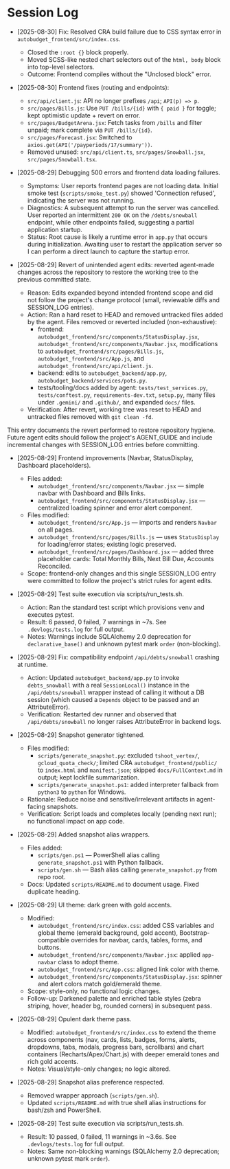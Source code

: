 # Session Log

- [2025-08-30] Fix: Resolved CRA build failure due to CSS syntax error in `autobudget_frontend/src/index.css`.

  - Closed the `:root {}` block properly.
  - Moved SCSS-like nested chart selectors out of the `html, body` block into top-level selectors.
  - Outcome: Frontend compiles without the "Unclosed block" error.

- [2025-08-30] Frontend fixes (routing and endpoints):

  - `src/api/client.js`: API no longer prefixes `/api`; `API(p) => p`.
  - `src/pages/Bills.js`: Use `PUT /bills/{id}` with `{ paid }` for toggle; kept optimistic update + revert on error.
  - `src/pages/BudgetArena.jsx`: Fetch tasks from `/bills` and filter unpaid; mark complete via `PUT /bills/{id}`.
  - `src/pages/Forecast.jsx`: Switched to `axios.get(API('/payperiods/17/summary'))`.
  - Removed unused: `src/api/client.ts`, `src/pages/Snowball.jsx`, `src/pages/Snowball.tsx`.

- [2025-08-29] Debugging 500 errors and frontend data loading failures.

  - Symptoms: User reports frontend pages are not loading data. Initial smoke test (`scripts/smoke_test.py`) showed 'Connection refused', indicating the server was not running.
  - Diagnostics: A subsequent attempt to run the server was cancelled. User reported an intermittent `200 OK` on the `/debts/snowball` endpoint, while other endpoints failed, suggesting a partial application startup.
  - Status: Root cause is likely a runtime error in `app.py` that occurs during initialization. Awaiting user to restart the application server so I can perform a direct launch to capture the startup error.

- [2025-08-29] Revert of unintended agent edits: reverted agent-made changes across the repository to restore the working tree to the previous committed state.
  - Reason: Edits expanded beyond intended frontend scope and did not follow the project's change protocol (small, reviewable diffs and SESSION_LOG entries).
  - Action: Ran a hard reset to HEAD and removed untracked files added by the agent. Files removed or reverted included (non-exhaustive):
    - frontend: `autobudget_frontend/src/components/StatusDisplay.jsx`, `autobudget_frontend/src/components/Navbar.jsx`, modifications to `autobudget_frontend/src/pages/Bills.js`, `autobudget_frontend/src/App.js`, and `autobudget_frontend/src/api/client.js`.
    - backend: edits to `autobudget_backend/app.py`, `autobudget_backend/services/pots.py`.
    - tests/tooling/docs added by agent: `tests/test_services.py`, `tests/conftest.py`, `requirements-dev.txt`, `setup.py`, many files under `.gemini/` and `.github/`, and expanded `docs/` files.
  - Verification: After revert, working tree was reset to HEAD and untracked files removed with `git clean -fd`.

This entry documents the revert performed to restore repository hygiene. Future agent edits should follow the project's AGENT_GUIDE and include incremental changes with SESSION_LOG entries before committing.

- [2025-08-29] Frontend improvements (Navbar, StatusDisplay, Dashboard placeholders).

  - Files added:
    - `autobudget_frontend/src/components/Navbar.jsx` — simple navbar with Dashboard and Bills links.
    - `autobudget_frontend/src/components/StatusDisplay.jsx` — centralized loading spinner and error alert component.
  - Files modified:
    - `autobudget_frontend/src/App.js` — imports and renders `Navbar` on all pages.
    - `autobudget_frontend/src/pages/Bills.js` — uses `StatusDisplay` for loading/error states; existing logic preserved.
    - `autobudget_frontend/src/pages/Dashboard.jsx` — added three placeholder cards: Total Monthly Bills, Next Bill Due, Accounts Reconciled.
  - Scope: frontend-only changes and this single SESSION_LOG entry were committed to follow the project's strict rules for agent edits.

- [2025-08-29] Test suite execution via scripts/run_tests.sh.

  - Action: Ran the standard test script which provisions venv and executes pytest.
  - Result: 6 passed, 0 failed, 7 warnings in ~7s. See `.devlogs/tests.log` for full output.
  - Notes: Warnings include SQLAlchemy 2.0 deprecation for `declarative_base()` and unknown pytest mark `order` (non-blocking).

- [2025-08-29] Fix: compatibility endpoint `/api/debts/snowball` crashing at runtime.

  - Action: Updated `autobudget_backend/app.py` to invoke `debts_snowball` with a real `SessionLocal()` instance in the `/api/debts/snowball` wrapper instead of calling it without a DB session (which caused a `Depends` object to be passed and an AttributeError).
  - Verification: Restarted dev runner and observed that `/api/debts/snowball` no longer raises AttributeError in backend logs.

- [2025-08-29] Snapshot generator tightened.

  - Files modified:
    - `scripts/generate_snapshot.py`: excluded `tshoot_vertex/`, `gcloud_quota_check/`; limited CRA `autobudget_frontend/public/` to `index.html` and `manifest.json`; skipped `docs/FullContext.md` in output; kept lockfile summarization.
    - `scripts/generate_snapshot.ps1`: added interpreter fallback from `python3` to `python` for Windows.
  - Rationale: Reduce noise and sensitive/irrelevant artifacts in agent-facing snapshots.
  - Verification: Script loads and completes locally (pending next run); no functional impact on app code.

- [2025-08-29] Added snapshot alias wrappers.

  - Files added:
    - `scripts/gen.ps1` — PowerShell alias calling `generate_snapshot.ps1` with Python fallback.
    - `scripts/gen.sh` — Bash alias calling `generate_snapshot.py` from repo root.
  - Docs: Updated `scripts/README.md` to document usage. Fixed duplicate heading.

- [2025-08-29] UI theme: dark green with gold accents.

  - Modified:
    - `autobudget_frontend/src/index.css`: added CSS variables and global theme (emerald background, gold accent), Bootstrap-compatible overrides for navbar, cards, tables, forms, and buttons.
    - `autobudget_frontend/src/components/Navbar.jsx`: applied `app-navbar` class to adopt theme.
    - `autobudget_frontend/src/App.css`: aligned link color with theme.
    - `autobudget_frontend/src/components/StatusDisplay.jsx`: spinner and alert colors match gold/emerald theme.
  - Scope: style-only, no functional logic changes.
  - Follow-up: Darkened palette and enriched table styles (zebra striping, hover, header bg, rounded corners) in subsequent pass.

- [2025-08-29] Opulent dark theme pass.

  - Modified: `autobudget_frontend/src/index.css` to extend the theme across components (nav, cards, lists, badges, forms, alerts, dropdowns, tabs, modals, progress bars, scrollbars) and chart containers (Recharts/Apex/Chart.js) with deeper emerald tones and rich gold accents.
  - Notes: Visual/style-only changes; no logic altered.

- [2025-08-29] Snapshot alias preference respected.

  - Removed wrapper approach (`scripts/gen.sh`).
  - Updated `scripts/README.md` with true shell alias instructions for bash/zsh and PowerShell.

- [2025-08-29] Test suite execution via scripts/run_tests.sh.

  - Result: 10 passed, 0 failed, 11 warnings in ~3.6s. See `.devlogs/tests.log` for full output.
  - Notes: Same non-blocking warnings (SQLAlchemy 2.0 deprecation; unknown pytest mark `order`).
